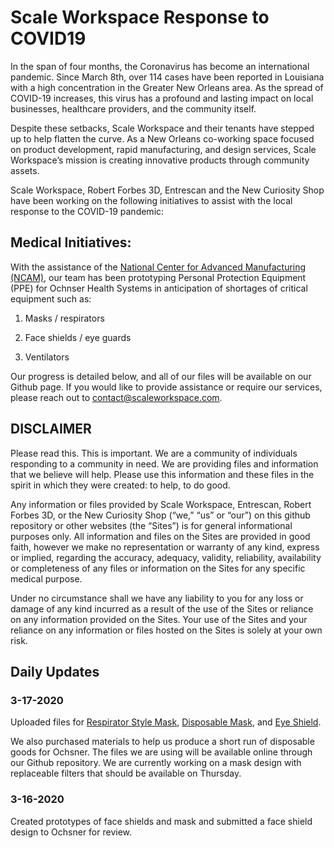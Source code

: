 # Scale Workspace Response to COVID19
In the span of four months, the Coronavirus has become an international pandemic. Since March 8th, over 114 cases have been reported in Louisiana with a high concentration in the Greater New Orleans area. As the spread of COVID-19 increases, this virus has a profound and lasting impact on local businesses, healthcare providers, and the community itself.

Despite these setbacks, Scale Workspace and their tenants have stepped up to help flatten the curve. As a New Orleans co-working space focused on product development, rapid manufacturing, and design services, Scale Workspace’s mission is creating innovative products through community assets.

Scale Workspace, Robert Forbes 3D, Entrescan and the New Curiosity Shop have been working on the following initiatives to assist with the local response to the COVID-19 pandemic:

## Medical Initiatives:
With the assistance of the [National Center for Advanced Manufacturing (NCAM)](https://lsu.edu/ncam/), our team has been prototyping Personal Protection Equipment (PPE) for Ochnser Health Systems in anticipation of shortages of critical equipment such as:

1) Masks / respirators

2) Face shields / eye guards

3) Ventilators

Our progress is detailed below, and all of our files will be available on our Github page. If you would like to provide assistance or require our services, please reach out to contact@scaleworkspace.com. 

## DISCLAIMER
Please read this. This is important. We are a community of individuals responding to a community in need. We are providing files and information that we believe will help. Please use this information and these files in the spirit in which they were created: to help, to do good.  

Any information or files provided by Scale Workspace, Entrescan, Robert Forbes 3D, or the New Curiosity Shop (“we,” “us” or “our”) on this github repository or other websites (the “Sites”) is for general informational purposes only. All information and files on the Sites are provided in good faith, however we make no representation or warranty of any kind, express or implied, regarding the accuracy, adequacy, validity, reliability, availability or completeness of any files or information on the Sites for any specific medical purpose.

Under no circumstance shall we have any liability to you for any loss or damage of any kind incurred as a result of the use of the Sites or reliance on any information provided on the Sites. Your use of the Sites and your reliance on any information or files hosted on the Sites is solely at your own risk.


## Daily Updates

### 3-17-2020
Uploaded files for [Respirator Style Mask](https://github.com/scaleworkspace/covid19/blob/master/Disposable%20Mask.zip?raw=true), [Disposable Mask](https://github.com/scaleworkspace/covid19/blob/master/Disposable%20Mask.zip?raw=true), and [Eye Shield](https://github.com/scaleworkspace/covid19/blob/master/Eye%20Shield.zip?raw=true).

We also purchased materials to help us produce a short run of disposable goods for Ochsner. The files we are using will be available online through our Github repository. We are currently working on a mask design with replaceable filters that should be available on Thursday.

### 3-16-2020 
Created prototypes of face shields and mask and submitted a face shield design to Ochsner for review.

